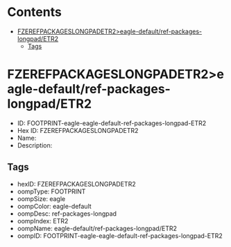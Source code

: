 



Contents
========

* [FZEREFPACKAGESLONGPADETR2>eagle-default/ref-packages-longpad/ETR2](#fzerefpackageslongpadetr2eagle-defaultref-packages-longpadetr2)
	* [Tags](#tags)

# FZEREFPACKAGESLONGPADETR2>eagle-default/ref-packages-longpad/ETR2

- ID: FOOTPRINT-eagle-eagle-default-ref-packages-longpad-ETR2
- Hex ID: FZEREFPACKAGESLONGPADETR2
- Name: 
- Description: 

## Tags

- hexID: FZEREFPACKAGESLONGPADETR2
- oompType: FOOTPRINT
- oompSize: eagle
- oompColor: eagle-default
- oompDesc: ref-packages-longpad
- oompIndex: ETR2
- oompName: eagle-default/ref-packages-longpad/ETR2
- oompID: FOOTPRINT-eagle-eagle-default-ref-packages-longpad-ETR2
